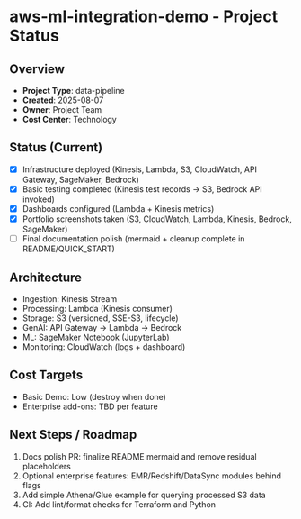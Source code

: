 # aws-ml-integration-demo - Project Status

## Overview
- **Project Type**: data-pipeline
- **Created**: 2025-08-07
- **Owner**: Project Team
- **Cost Center**: Technology

## Status (Current)
- [x] Infrastructure deployed (Kinesis, Lambda, S3, CloudWatch, API Gateway, SageMaker, Bedrock)
- [x] Basic testing completed (Kinesis test records → S3, Bedrock API invoked)
- [x] Dashboards configured (Lambda + Kinesis metrics)
- [x] Portfolio screenshots taken (S3, CloudWatch, Lambda, Kinesis, Bedrock, SageMaker)
- [ ] Final documentation polish (mermaid + cleanup complete in README/QUICK_START)

## Architecture
- Ingestion: Kinesis Stream
- Processing: Lambda (Kinesis consumer)
- Storage: S3 (versioned, SSE-S3, lifecycle)
- GenAI: API Gateway → Lambda → Bedrock
- ML: SageMaker Notebook (JupyterLab)
- Monitoring: CloudWatch (logs + dashboard)

## Cost Targets
- Basic Demo: Low (destroy when done)
- Enterprise add-ons: TBD per feature

## Next Steps / Roadmap
1. Docs polish PR: finalize README mermaid and remove residual placeholders
2. Optional enterprise features: EMR/Redshift/DataSync modules behind flags
3. Add simple Athena/Glue example for querying processed S3 data
4. CI: Add lint/format checks for Terraform and Python
